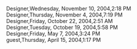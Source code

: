 ﻿Designer,Wednesday, November 10, 2004,2:18 PM  Designer,Thursday, November 4, 2004,7:19 PM  Designer,Friday, October 22, 2004,2:51 AM  Designer,Tuesday, October 19, 2004,5:58 PM  Designer,Friday, May 7, 2004,3:24 PM  guest,Thursday, April 15, 2004,1:17 PM